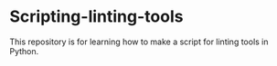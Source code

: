 # Scripting-linting-tools

This repository is for learning how to make a script for linting tools in Python.
